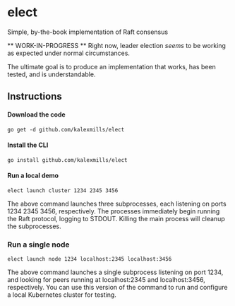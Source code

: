 # elect
Simple, by-the-book implementation of Raft consensus

** WORK-IN-PROGRESS **
Right now, leader election *seems* to be working as expected under normal circumstances.

The ultimate goal is to produce an implementation that works, has been tested, and is understandable.

## Instructions

#### Download the code
```
go get -d github.com/kalexmills/elect
```

#### Install the CLI
```
go install github.com/kalexmills/elect
```

#### Run a local demo
```
elect launch cluster 1234 2345 3456
```

The above command launches three subprocesses, each listening on ports 1234 2345 3456, respectively. The processes immediately begin running the Raft protocol, logging to STDOUT. Killing the main process will cleanup the subprocesses.

### Run a single node
```
elect launch node 1234 localhost:2345 localhost:3456
```

The above command launches a single subprocess listening on port 1234, and looking for peers running at localhost:2345 and localhost:3456, respectively. You can use this version of the command to run and configure a local Kubernetes cluster for testing.
